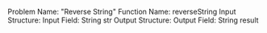 Problem Name: "Reverse String"
Function Name: reverseString
Input Structure:
Input Field: String str
Output Structure:
Output Field: String result
